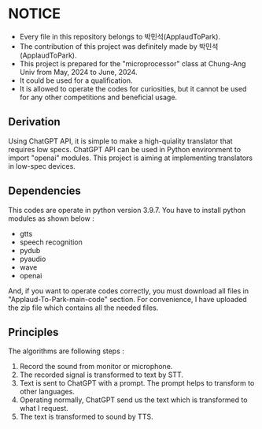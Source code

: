 # NOTICE

- Every file in this repository belongs to 박민석(ApplaudToPark).
- The contribution of this project was definitely made by 박민석(ApplaudToPark).
- This project is prepared for the "microprocessor" class at Chung-Ang Univ from May, 2024 to June, 2024.
- It could be used for a qualification.
- It is allowed to operate the codes for curiosities, but it cannot be used for any other competitions and beneficial usage.

## Derivation
Using ChatGPT API, it is simple to make a high-quiality translator that requires low specs. ChatGPT API can be used in Python environment to import "openai" modules.
This project is aiming at implementing translators in low-spec devices.

## Dependencies
This codes are operate in python version 3.9.7.
You have to install python modules as shown below :
- gtts
- speech recognition
- pydub
- pyaudio
- wave
- openai

And, if you want to operate codes correctly, you must download all files in "Applaud-To-Park-main-code" section. For convenience, I have uploaded the zip file which contains all the needed files.


## Principles
The algorithms are following steps :
1. Record the sound from monitor or microphone.
2. The recorded signal is transformed to text by STT.
3. Text is sent to ChatGPT with a prompt. The prompt helps to transform to other languages.
4. Operating normally, ChatGPT send us the text which is transformed to what I request.
5. The text is transformed to sound by TTS.
